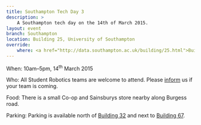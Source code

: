 ```yaml
---
title: Southampton Tech Day 3
description: >
    A Southampton tech day on the 14th of March 2015.
layout: event
branch: Southampton
location: Building 25, University of Southampton
override:
    where: <a href="http://data.southampton.ac.uk/building/25.html">Building 25</a>, University of Southampton Highfield Campus
---
```


When: 10am–5pm, 14<sup>th</sup> March 2015

Who: All Student Robotics teams are welcome to attend.
  Please [inform](/about/contactus) us if your team is coming.

Food: There is a small Co-op and Sainsburys store nearby along Burgess road.

Parking: Parking is available north of [Building 32](http://data.southampton.ac.uk/building/32.html)
   and next to [Building 67](http://data.southampton.ac.uk/building/67.html).
